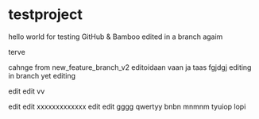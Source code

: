 # testproject
hello world for testing GitHub & Bamboo
edited in a branch
agaim

terve

cahnge from new_feature_branch_v2
editoidaan vaan
ja taas
fgjdgj
editing in branch
yet editing

edit edit vv

edit edit xxxxxxxxxxxxx
edit edit
gggg
qwertyy bnbn mnmnm
tyuiop
lopi
